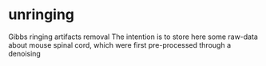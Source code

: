 # unringing
Gibbs ringing artifacts removal
The intention is to store here some raw-data about mouse spinal cord, which were first pre-processed through a denoising 
